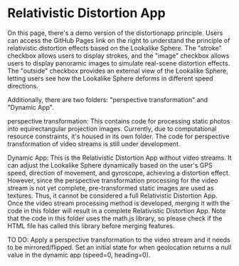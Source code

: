 # Relativistic Distortion App
On this page, there's a demo version of the distortionapp principle. Users can access the GitHub Pages link on the right to understand the principle of relativistic distortion effects based on the Lookalike Sphere. The "stroke" checkbox allows users to display strokes, and the "image" checkbox allows users to display panoramic images to simulate real-scene distortion effects. The "outside" checkbox provides an external view of the Lookalike Sphere, letting users see how the Lookalike Sphere deforms in different speed directions.

Additionally, there are two folders: "perspective transformation" and "Dynamic App".

perspective transformation: This contains code for processing static photos into equirectangular projection images. Currently, due to computational resource constraints, it's housed in its own folder. The code for perspective transformation of video streams is still under development.

Dynamic App: This is the Relativistic Distortion App without video streams. It can adjust the Lookalike Sphere dynamically based on the user's GPS speed, direction of movement, and gyroscope, achieving a distortion effect. However, since the perspective transformation processing for the video stream is not yet complete, pre-transformed static images are used as textures. Thus, it cannot be considered a full Relativistic Distortion App. Once the video stream processing method is developed, merging it with the code in this folder will result in a complete Relativistic Distortion App. Note that the code in this folder uses the math.js library, so please check if the HTML file has called this library before merging features.

TO DO: Apply a perspective transformation to the video stream and it needs to be mirrored/flipped.
Set an initial state for when geolocation returns a null value in the dynamic app (speed=0, heading=0).
